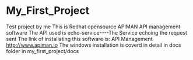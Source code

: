 # My_First_Project
Test project by me
This is Redhat opensource APIMAN API management software
The API used is echo-service----The Service echoing the request sent
The link of installating this software is: API Management http://www.apiman.io
The windows installation is coverd in detail in docs folder in my_first_project/docs

